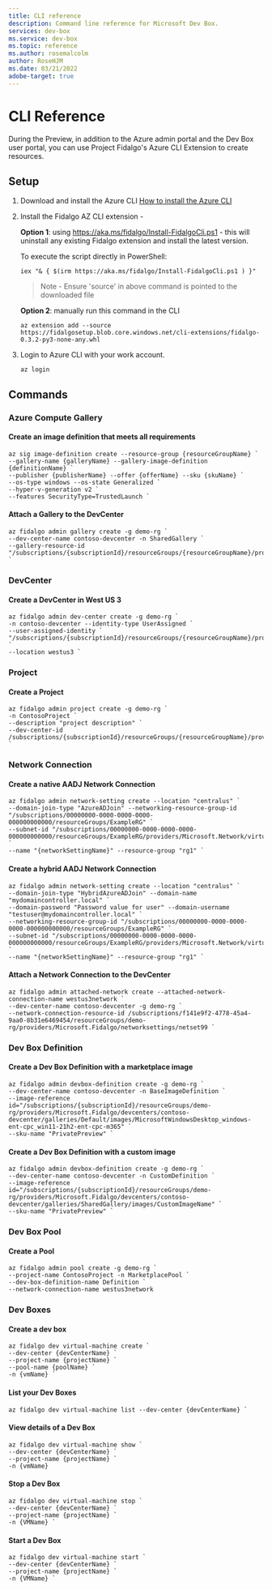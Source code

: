 ```yaml
---
title: CLI reference
description: Command line reference for Microsoft Dev Box. 
services: dev-box
ms.service: dev-box
ms.topic: reference
ms.author: rosemalcolm
author: RoseHJM
ms.date: 03/21/2022
adobe-target: true
---
```


# CLI Reference

During the Preview, in addition to the Azure admin portal and the Dev Box user portal, you can use Project Fidalgo's Azure CLI Extension to create resources.

## Setup

1. Download and install the Azure CLI [How to install the Azure CLI](/cli/azure/install-azure-cli)

1. Install the Fidalgo AZ CLI extension -

    **Option 1**: 
    using https://aka.ms/fidalgo/Install-FidalgoCli.ps1 - this will uninstall any existing Fidalgo extension and install the latest version.

    To execute the script directly in PowerShell:
   ```
   iex "& { $(irm https://aka.ms/fidalgo/Install-FidalgoCli.ps1 ) }"
   ```
    > Note - Ensure 'source' in above command is pointed to the downloaded file

    **Option 2**: manually run this command in the CLI
    ```
    az extension add --source https://fidalgosetup.blob.core.windows.net/cli-extensions/fidalgo-0.3.2-py3-none-any.whl
    ```

1. Login to Azure CLI with your work account.
    ```
    az login
    ```
## Commands

### Azure Compute Gallery

#### Create an image definition that meets all requirements

```
az sig image-definition create --resource-group {resourceGroupName} `
--gallery-name {galleryName} --gallery-image-definition {definitionName} `
--publisher {publisherName} --offer {offerName} --sku {skuName} `
--os-type windows --os-state Generalized `
--hyper-v-generation v2 `
--features SecurityType=TrustedLaunch `
```
#### Attach a Gallery to the DevCenter
```
az fidalgo admin gallery create -g demo-rg `
--dev-center-name contoso-devcenter -n SharedGallery `
--gallery-resource-id "/subscriptions/{subscriptionId}/resourceGroups/{resourceGroupName}/providers/Microsoft.Compute/galleries/{computeGalleryName}" `
```

### DevCenter

#### Create a DevCenter in West US 3
```
az fidalgo admin dev-center create -g demo-rg `
-n contoso-devcenter --identity-type UserAssigned `
--user-assigned-identity ` "/subscriptions/{subscriptionId}/resourceGroups/{resourceGroupName}/providers/Microsoft.ManagedIdentity/userAssignedIdentities/{managedIdentityName}" `
--location westus3 `
```
### Project

#### Create a Project
```
az fidalgo admin project create -g demo-rg `
-n ContosoProject `
--description "project description" `
--dev-center-id /subscriptions/{subscriptionId}/resourceGroups/{resourceGroupName}/providers/Microsoft.Fidalgo/devcenters/{devCenterName} `
```
### Network Connection

#### Create a native AADJ Network Connection
```
az fidalgo admin network-setting create --location "centralus" `
--domain-join-type "AzureADJoin" --networking-resource-group-id "/subscriptions/00000000-0000-0000-0000-000000000000/resourceGroups/ExampleRG" `
--subnet-id "/subscriptions/00000000-0000-0000-0000-000000000000/resourceGroups/ExampleRG/providers/Microsoft.Network/virtualNetworks/ExampleVNet/subnets/default" `
--name "{networkSettingName}" --resource-group "rg1" `
```
#### Create a hybrid AADJ Network Connection
```
az fidalgo admin network-setting create --location "centralus" `
--domain-join-type "HybridAzureADJoin" --domain-name "mydomaincontroller.local" `
--domain-password "Password value for user" --domain-username "testuser@mydomaincontroller.local" `
--networking-resource-group-id "/subscriptions/00000000-0000-0000-0000-000000000000/resourceGroups/ExampleRG" `
--subnet-id "/subscriptions/00000000-0000-0000-0000-000000000000/resourceGroups/ExampleRG/providers/Microsoft.Network/virtualNetworks/ExampleVNet/subnets/default" `
--name "{networkSettingName}" --resource-group "rg1" `
```

#### Attach a Network Connection to the DevCenter
```
az fidalgo admin attached-network create --attached-network-connection-name westus3network `
--dev-center-name contoso-devcenter -g demo-rg `
--network-connection-resource-id /subscriptions/f141e9f2-4778-45a4-9aa0-8b31e6469454/resourceGroups/demo-rg/providers/Microsoft.Fidalgo/networksettings/netset99 `
```
### Dev Box Definition

#### Create a Dev Box Definition with a marketplace image
```
az fidalgo admin devbox-definition create -g demo-rg `
--dev-center-name contoso-devcenter -n BaseImageDefinition `
--image-reference id="/subscriptions/{subscriptionId}/resourceGroups/demo-rg/providers/Microsoft.Fidalgo/devcenters/contoso-devcenter/galleries/Default/images/MicrosoftWindowsDesktop_windows-ent-cpc_win11-21h2-ent-cpc-m365" `
--sku-name "PrivatePreview" `
```
#### Create a Dev Box Definition with a custom image
```
az fidalgo admin devbox-definition create -g demo-rg `
--dev-center-name contoso-devcenter -n CustomDefinition `
--image-reference id="/subscriptions/{subscriptionId}/resourceGroups/demo-rg/providers/Microsoft.Fidalgo/devcenters/contoso-devcenter/galleries/SharedGallery/images/CustomImageName" `
--sku-name "PrivatePreview" `
```

### Dev Box Pool

#### Create a Pool
```
az fidalgo admin pool create -g demo-rg `
--project-name ContosoProject -n MarketplacePool `
--dev-box-definition-name Definition `
--network-connection-name westus3network
```

### Dev Boxes

#### Create a dev box
```
az fidalgo dev virtual-machine create `
--dev-center {devCenterName} `
--project-name {projectName} `
--pool-name {poolName} `
-n {vmName} `
```
#### List your Dev Boxes
```
az fidalgo dev virtual-machine list --dev-center {devCenterName} `
```

#### View details of a Dev Box
```
az fidalgo dev virtual-machine show `
--dev-center {devCenterName} `
--project-name {projectName} `
-n {vmName} 
```
	
#### Stop a Dev Box
```
az fidalgo dev virtual-machine stop `
--dev-center {devCenterName} `
--project-name {projectName} `
-n {VMName} `
```

#### Start a Dev Box
```
az fidalgo dev virtual-machine start `
--dev-center {devCenterName} `
--project-name {projectName} `
-n {VMName} `
```
